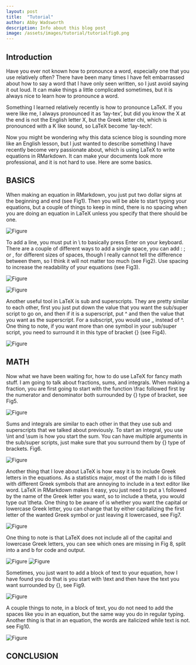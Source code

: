 ```yaml
---
layout: post
title:  "Tutorial"
author: Abby Wadsworth
description: Info about this blog post
image: /assets/images/tutorial/tutorialfig0.png
---
```



## Introduction
Have you ever not known how to pronounce a word, especially one that you use relatively often? There have been many times I have felt embarrassed about how to say a word that I have only seen written, so I just avoid saying it out loud. It can make things a little complicated sometimes, but it is always nice to learn how to pronounce a word.

Something I learned relatively recently is how to pronounce LaTeX. If you were like me, I always pronounced it as ‘lay-tex’, but did you know the X at the end is not the English letter X, but the Greek letter chi, which is pronounced with a K like sound, so LaTeX become ‘lay-tech’.

Now you might be wondering why this data science blog is sounding more like an English lesson, but I just wanted to describe something I have recently become very passionate about, which is using LaTeX to write equations in RMarkdown. It can make your documents look more professional, and it is not hard to use. Here are some basics.

## BASICS
When making an equation in RMarkdown, you just put two dollar signs at the beginning and end (see Fig1). Then you will be able to start typing your equations, but a couple of things to keep in mind, there is no spacing when you are doing an equation in LaTeX unless you specify that there should be one. 

![Figure](https://raw.githubusercontent.com/abbywadsworth/my386blog/main/assets/images/tutorial/tutorialfig1.png)

To add a line, you must put in \\ to basically press Enter on your keyboard. There are a couple of different ways to add a single space, you can add \: \; or \, for different sizes of spaces, though I really cannot tell the difference between them, so I think it will not matter too much (see Fig2). Use spacing to increase the readability of your equations (see Fig3).

![Figure](https://raw.githubusercontent.com/abbywadsworth/my386blog/main/assets/images/tutorial/tutorialfig2.png)

![Figure](https://raw.githubusercontent.com/abbywadsworth/my386blog/main/assets/images/tutorial/tutorialfig3.png)

Another useful tool in LaTeX is sub and superscripts. They are pretty similar to each other, first you just put down the value that you want the sub/super script to go on, and then if it is a superscript, put ^ and then the value that you want as the superscript. For a subscript, you would use _ instead of ^. One thing to note, if you want more than one symbol in your sub/super script, you need to surround it in this type of bracket {} (see Fig4).

![Figure](https://raw.githubusercontent.com/abbywadsworth/my386blog/main/assets/images/tutorial/tutorialfig4.png)

## MATH
Now what we have been waiting for, how to do use LaTeX for fancy math stuff. I am going to talk about fractions, sums, and integrals. When making a fraction, you are first going to start with the function \frac followed first by the numerator and denominator both surrounded by {} type of bracket, see Fig5.

![Figure](https://raw.githubusercontent.com/abbywadsworth/my386blog/main/assets/images/tutorial/tutorialfig5.png)

Sums and integrals are similar to each other in that they use sub and superscripts that we talked about previously. To start an integral, you use \int and \sum is how you start the sum. You can have multiple arguments in the sub/super scripts, just make sure that you surround them by {} type of brackets. Fig6.

![Figure](https://raw.githubusercontent.com/abbywadsworth/my386blog/main/assets/images/tutorial/tutorialfig6.png)

Another thing that I love about LaTeX is how easy it is to include Greek letters in the equations. As a statistics major, most of the math I do is filled with different Greek symbols that are annoying to include in a text editor like word. LaTeX in RMarkdown makes it easy, you just need to put a \ followed by the name of the Greek letter you want, so to include a theta, you would type out \theta. One thing to be aware of is whether you want the capital or lowercase Greek letter, you can change that by either capitalizing the first letter of the wanted Greek symbol or just leaving it lowercased, see Fig7.

![Figure](https://raw.githubusercontent.com/abbywadsworth/my386blog/main/assets/images/tutorial/tutorialfig7.png)

One thing to note is that LaTeX does not include all of the capital and lowercase Greek letters, you can see which ones are missing in Fig 8, split into a and b for code and output.

![Figure](https://raw.githubusercontent.com/abbywadsworth/my386blog/main/assets/images/tutorial/tutorialfig8a.png)
![Figure](https://raw.githubusercontent.com/abbywadsworth/my386blog/main/assets/images/tutorial/tutorialfig8b.png)

Sometimes, you just want to add a block of text to your equation, how I have found you do that is you start with \text and then have the text you want surrounded by {}, see Fig9.

![Figure](https://raw.githubusercontent.com/abbywadsworth/my386blog/main/assets/images/tutorial/tutorialfig9.png)

A couple things to note, in a block of text, you do not need to add the spaces like you in an equation, but the same way you do in regular typing. Another thing is that in an equation, the words are italicized while text is not. see Fig10.

![Figure](https://raw.githubusercontent.com/abbywadsworth/my386blog/main/assets/images/tutorial/tutorialfig10.png)

## CONCLUSION
